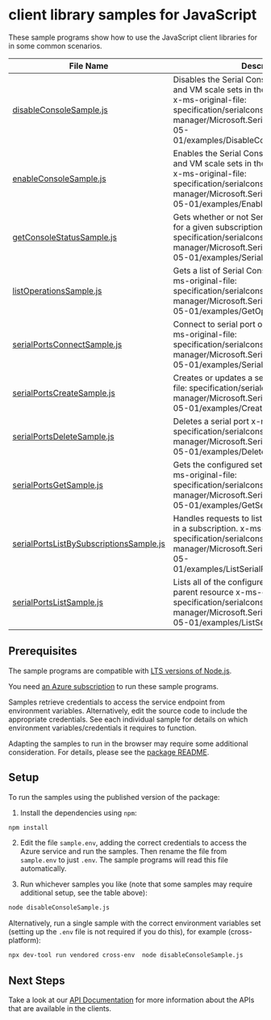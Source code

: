 # client library samples for JavaScript

These sample programs show how to use the JavaScript client libraries for in some common scenarios.

| **File Name**                                                                   | **Description**                                                                                                                                                                                                                                |
| ------------------------------------------------------------------------------- | ---------------------------------------------------------------------------------------------------------------------------------------------------------------------------------------------------------------------------------------------- |
| [disableConsoleSample.js][disableconsolesample]                                 | Disables the Serial Console service for all VMs and VM scale sets in the provided subscription x-ms-original-file: specification/serialconsole/resource-manager/Microsoft.SerialConsole/stable/2018-05-01/examples/DisableConsoleExamples.json |
| [enableConsoleSample.js][enableconsolesample]                                   | Enables the Serial Console service for all VMs and VM scale sets in the provided subscription x-ms-original-file: specification/serialconsole/resource-manager/Microsoft.SerialConsole/stable/2018-05-01/examples/EnableConsoleExamples.json   |
| [getConsoleStatusSample.js][getconsolestatussample]                             | Gets whether or not Serial Console is disabled for a given subscription x-ms-original-file: specification/serialconsole/resource-manager/Microsoft.SerialConsole/stable/2018-05-01/examples/SerialConsoleStatus.json                           |
| [listOperationsSample.js][listoperationssample]                                 | Gets a list of Serial Console API operations. x-ms-original-file: specification/serialconsole/resource-manager/Microsoft.SerialConsole/stable/2018-05-01/examples/GetOperationsExample.json                                                    |
| [serialPortsConnectSample.js][serialportsconnectsample]                         | Connect to serial port of the target resource x-ms-original-file: specification/serialconsole/resource-manager/Microsoft.SerialConsole/stable/2018-05-01/examples/SerialPortConnectVMSS.json                                                   |
| [serialPortsCreateSample.js][serialportscreatesample]                           | Creates or updates a serial port x-ms-original-file: specification/serialconsole/resource-manager/Microsoft.SerialConsole/stable/2018-05-01/examples/CreateSerialPort.json                                                                     |
| [serialPortsDeleteSample.js][serialportsdeletesample]                           | Deletes a serial port x-ms-original-file: specification/serialconsole/resource-manager/Microsoft.SerialConsole/stable/2018-05-01/examples/DeleteSerialPort.json                                                                                |
| [serialPortsGetSample.js][serialportsgetsample]                                 | Gets the configured settings for a serial port x-ms-original-file: specification/serialconsole/resource-manager/Microsoft.SerialConsole/stable/2018-05-01/examples/GetSerialPort.json                                                          |
| [serialPortsListBySubscriptionsSample.js][serialportslistbysubscriptionssample] | Handles requests to list all SerialPort resources in a subscription. x-ms-original-file: specification/serialconsole/resource-manager/Microsoft.SerialConsole/stable/2018-05-01/examples/ListSerialPortSubscription.json                       |
| [serialPortsListSample.js][serialportslistsample]                               | Lists all of the configured serial ports for a parent resource x-ms-original-file: specification/serialconsole/resource-manager/Microsoft.SerialConsole/stable/2018-05-01/examples/ListSerialPort.json                                         |

## Prerequisites

The sample programs are compatible with [LTS versions of Node.js](https://github.com/nodejs/release#release-schedule).

You need [an Azure subscription][freesub] to run these sample programs.

Samples retrieve credentials to access the service endpoint from environment variables. Alternatively, edit the source code to include the appropriate credentials. See each individual sample for details on which environment variables/credentials it requires to function.

Adapting the samples to run in the browser may require some additional consideration. For details, please see the [package README][package].

## Setup

To run the samples using the published version of the package:

1. Install the dependencies using `npm`:

```bash
npm install
```

2. Edit the file `sample.env`, adding the correct credentials to access the Azure service and run the samples. Then rename the file from `sample.env` to just `.env`. The sample programs will read this file automatically.

3. Run whichever samples you like (note that some samples may require additional setup, see the table above):

```bash
node disableConsoleSample.js
```

Alternatively, run a single sample with the correct environment variables set (setting up the `.env` file is not required if you do this), for example (cross-platform):

```bash
npx dev-tool run vendored cross-env  node disableConsoleSample.js
```

## Next Steps

Take a look at our [API Documentation][apiref] for more information about the APIs that are available in the clients.

[disableconsolesample]: https://github.com/Azure/azure-sdk-for-js/blob/main/sdk/serialconsole/arm-serialconsole/samples/v2/javascript/disableConsoleSample.js
[enableconsolesample]: https://github.com/Azure/azure-sdk-for-js/blob/main/sdk/serialconsole/arm-serialconsole/samples/v2/javascript/enableConsoleSample.js
[getconsolestatussample]: https://github.com/Azure/azure-sdk-for-js/blob/main/sdk/serialconsole/arm-serialconsole/samples/v2/javascript/getConsoleStatusSample.js
[listoperationssample]: https://github.com/Azure/azure-sdk-for-js/blob/main/sdk/serialconsole/arm-serialconsole/samples/v2/javascript/listOperationsSample.js
[serialportsconnectsample]: https://github.com/Azure/azure-sdk-for-js/blob/main/sdk/serialconsole/arm-serialconsole/samples/v2/javascript/serialPortsConnectSample.js
[serialportscreatesample]: https://github.com/Azure/azure-sdk-for-js/blob/main/sdk/serialconsole/arm-serialconsole/samples/v2/javascript/serialPortsCreateSample.js
[serialportsdeletesample]: https://github.com/Azure/azure-sdk-for-js/blob/main/sdk/serialconsole/arm-serialconsole/samples/v2/javascript/serialPortsDeleteSample.js
[serialportsgetsample]: https://github.com/Azure/azure-sdk-for-js/blob/main/sdk/serialconsole/arm-serialconsole/samples/v2/javascript/serialPortsGetSample.js
[serialportslistbysubscriptionssample]: https://github.com/Azure/azure-sdk-for-js/blob/main/sdk/serialconsole/arm-serialconsole/samples/v2/javascript/serialPortsListBySubscriptionsSample.js
[serialportslistsample]: https://github.com/Azure/azure-sdk-for-js/blob/main/sdk/serialconsole/arm-serialconsole/samples/v2/javascript/serialPortsListSample.js
[apiref]: https://docs.microsoft.com/javascript/api/@azure/arm-serialconsole?view=azure-node-preview
[freesub]: https://azure.microsoft.com/free/
[package]: https://github.com/Azure/azure-sdk-for-js/tree/main/sdk/serialconsole/arm-serialconsole/README.md
